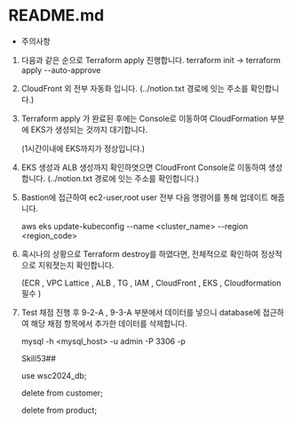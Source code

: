 # README.md

- 주의사항
01. 다음과 같은 순으로 Terraform apply 진행합니다. terraform init -> terraform apply --auto-approve
02. CloudFront 외 전부 자동화 입니다. (../notion.txt 경로에 잇는 주소를 확인합니다.)
03. Terraform apply 가 완료된 후에는 Console로 이동하여 CloudFormation 부분에 EKS가 생성되는 것까지 대기합니다.

    (1시간이내에 EKS까지가 정상입니다.)
  
04. EKS 생성과 ALB 생성까지 확인하엿으면 CloudFront Console로 이동하여 생성합니다. (../notion.txt 경로에 잇는 주소를 확인합니다.)
05. Bastion에 접근하여 ec2-user,root user 전부 다음 명령어를 통해 업데이트 해줍니다.

    aws eks update-kubeconfig --name <cluster_name> --region <region_code>

06. 혹시나의 상황으로 Terraform destroy를 하였다면, 전체적으로 확인하여 정상적으로 지워졋는지 확인합니다.
   
    (ECR , VPC Lattice , ALB , TG , IAM , CloudFront , EKS , Cloudformation 필수 )

07. Test 채점 진행 후 9-2-A , 9-3-A 부분에서 데이터를 넣으니 database에 접근하여 해당 채점 항목에서 추가한 데이터를 삭제합니다.
  
    mysql -h <mysql_host> -u admin -P 3306 -p
  
    Skill53##

    use wsc2024_db;
  
    delete from customer;

    delete from product;
